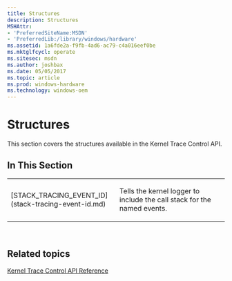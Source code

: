 ```yaml
---
title: Structures
description: Structures
MSHAttr:
- 'PreferredSiteName:MSDN'
- 'PreferredLib:/library/windows/hardware'
ms.assetid: 1a6fde2a-f9fb-4ad6-ac79-c4a016eef0be
ms.mktglfcycl: operate
ms.sitesec: msdn
ms.author: joshbax
ms.date: 05/05/2017
ms.topic: article
ms.prod: windows-hardware
ms.technology: windows-oem
---
```


# Structures


This section covers the structures available in the Kernel Trace Control API.

## In This Section


<table>
<colgroup>
<col width="50%" />
<col width="50%" />
</colgroup>
<tbody>
<tr class="odd">
<td><p>[STACK_TRACING_EVENT_ID](stack-tracing-event-id.md)</p></td>
<td><p>Tells the kernel logger to include the call stack for the named events.</p></td>
</tr>
</tbody>
</table>

 

## Related topics


[Kernel Trace Control API Reference](kernel-trace-control-api-reference.md)

 

 







